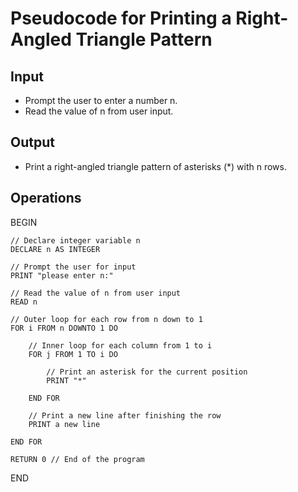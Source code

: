 # Pseudocode for Printing a Right-Angled Triangle Pattern

## Input
- Prompt the user to enter a number n.
- Read the value of n from user input.

## Output
- Print a right-angled triangle pattern of asterisks (*) with n rows.

## Operations
BEGIN

    // Declare integer variable n
    DECLARE n AS INTEGER
    
    // Prompt the user for input
    PRINT "please enter n:"
    
    // Read the value of n from user input
    READ n
    
    // Outer loop for each row from n down to 1
    FOR i FROM n DOWNTO 1 DO
        
        // Inner loop for each column from 1 to i
        FOR j FROM 1 TO i DO
            
            // Print an asterisk for the current position
            PRINT "*"
        
        END FOR
        
        // Print a new line after finishing the row
        PRINT a new line
    
    END FOR

    RETURN 0 // End of the program

END

